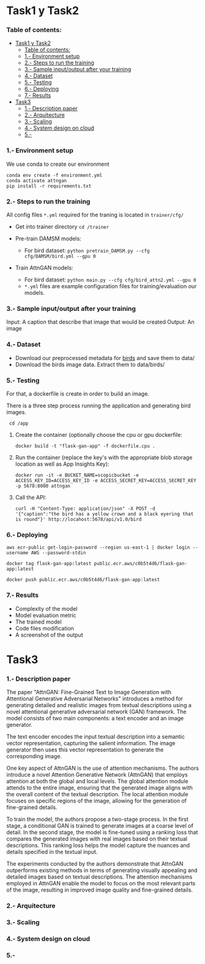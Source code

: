 
# Task1 y Task2

### Table of contents:

- [Task1 y Task2](#task1-y-task2)
    - [Table of contents:](#table-of-contents)
    - [1.- Environment setup](#1--environment-setup)
    - [2.- Steps to run the training](#2--steps-to-run-the-training)
    - [3.- Sample input/output after your training](#3--sample-inputoutput-after-your-training)
    - [4.- Dataset](#4--dataset)
    - [5.- Testing](#5--testing)
    - [6.- Deploying](#6--deploying)
    - [7.- Results](#7--results)
- [Task3](#task3)
    - [1.- Description paper](#1--description-paper)
    - [2.- Arquitecture](#2--arquitecture)
    - [3.- Scaling](#3--scaling)
    - [4.- System design on cloud](#4--system-design-on-cloud)
    - [5.-](#5-)


### 1.- Environment setup

We use conda to create our environment

    conda env create -f environment.yml 
    conda activate attngan
    pip install -r requirements.txt


### 2.- Steps to run the training

All config files `*.yml` required for the traning is located in `trainer/cfg/`
- Get into trainer directory `cd /trainer`
- Pre-train DAMSM models:

  - For bird dataset: `python pretrain_DAMSM.py --cfg cfg/DAMSM/bird.yml --gpu 0`


- Train AttnGAN models:

  - For bird dataset: `python main.py --cfg cfg/bird_attn2.yml --gpu 0`
  - `*.yml` files are example configuration files for training/evaluation our models.


### 3.- Sample input/output after your training

Input: A caption that describe that image that would be created
Output: An image

### 4.- Dataset

- Download our preprocessed metadata for  [birds](https://drive.google.com/open?id=1O_LtUP9sch09QH3s_EBAgLEctBQ5JBSJ) and save them to data/
- Download the birds image data. Extract them to data/birds/

### 5.- Testing

For that, a dockerfile is create in order to build an image.

There is a three step process running the application and generating bird images.
   ```
    cd /app
   ```
1. Create the container (optionally choose the cpu or gpu dockerfile: 
   ```
   docker build -t "flask-gan-app" -f dockerfile.cpu .
   ``` 
2. Run the container (replace the key's with the appropriate blob storage location as well as App Insights Key): 
    ```
    docker run -it -e BUCKET_NAME=scopicbucket -e ACCESS_KEY_ID=ACCESS_KEY_ID -e ACCESS_SECRET_KEY=ACCESS_SECRET_KEY -p 5678:8080 attngan
    ```
3. Call the API: 
   ```
   curl -H "Content-Type: application/json" -X POST -d '{"caption":"the bird has a yellow crown and a black eyering that is round"}' http://locahost:5678/api/v1.0/bird

### 6.- Deploying

    aws ecr-public get-login-password --region us-east-1 | docker login --username AWS --password-stdin

    docker tag flask-gan-app:latest public.ecr.aws/c0b5t4d6/flask-gan-app:latest

    docker push public.ecr.aws/c0b5t4d6/flask-gan-app:latest

### 7.- Results

- Complexity of the model
- Model evaluation metric 
- The trained model
- Code files modification
- A screenshot of the output 


# Task3


### 1.- Description paper

The paper "AttnGAN: Fine-Grained Text to Image Generation with Attentional Generative Adversarial Networks" introduces a method for generating detailed and realistic images from textual descriptions using a novel attentional generative adversarial network (GAN) framework. The model consists of two main components: a text encoder and an image generator.

The text encoder encodes the input textual description into a semantic vector representation, capturing the salient information. The image generator then uses this vector representation to generate the corresponding image.

One key aspect of AttnGAN is the use of attention mechanisms. The authors introduce a novel Attention Generative Network (AttnGAN) that employs attention at both the global and local levels. The global attention module attends to the entire image, ensuring that the generated image aligns with the overall content of the textual description. The local attention module focuses on specific regions of the image, allowing for the generation of fine-grained details.

To train the model, the authors propose a two-stage process. In the first stage, a conditional GAN is trained to generate images at a coarse level of detail. In the second stage, the model is fine-tuned using a ranking loss that compares the generated images with real images based on their textual descriptions. This ranking loss helps the model capture the nuances and details specified in the textual input.

The experiments conducted by the authors demonstrate that AttnGAN outperforms existing methods in terms of generating visually appealing and detailed images based on textual descriptions. The attention mechanisms employed in AttnGAN enable the model to focus on the most relevant parts of the image, resulting in improved image quality and fine-grained details.

### 2.- Arquitecture
### 3.- Scaling 
### 4.- System design on cloud
### 5.- 

